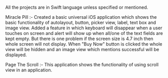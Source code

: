 All the projects are in Swift language unless specified or mentioned.

Miracle Pill :- Created a basic universal iOS application which shows the basic functionality of autolayout, button, picker view, label, text box and image view. Added a feature in which keyboard will disappear when a user touches on screen and alert will show up when all/one of the text fields are kept empty. But there is one problem if the screen size is 4.7 inch then whole screen will not display. When "Buy Now" button is clicked the whole view will be hidden and an image view which mentions successful will be displayed.

Page The Scroll :- This application shows the functionality of using scroll view in an application. 
